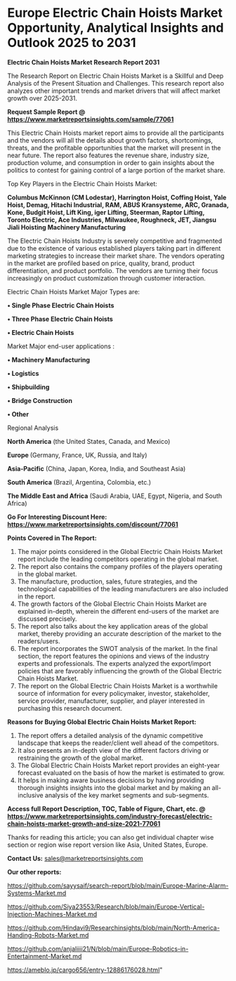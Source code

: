 # Europe Electric Chain Hoists Market Opportunity, Analytical Insights and Outlook 2025 to 2031

<strong>Electric Chain Hoists Market Research Report 2031</strong>

The Research Report on Electric Chain Hoists Market is a Skillful and Deep Analysis of the Present Situation and Challenges. This research report also analyzes other important trends and market drivers that will affect market growth over 2025-2031.

<strong>Request Sample Report @ <a href=https://www.marketreportsinsights.com/sample/77061>https://www.marketreportsinsights.com/sample/77061</a></strong>

This Electric Chain Hoists market report aims to provide all the participants and the vendors will all the details about growth factors, shortcomings, threats, and the profitable opportunities that the market will present in the near future. The report also features the revenue share, industry size, production volume, and consumption in order to gain insights about the politics to contest for gaining control of a large portion of the market share.

Top Key Players in the Electric Chain Hoists Market:

<strong>Columbus McKinnon (CM Lodestar), Harrington Hoist, Coffing Hoist, Yale Hoist, Demag, Hitachi Industrial, RAM, ABUS Kransysteme, ARC, Granada, Kone, Budgit Hoist, Lift King, iger Lifting, Steerman, Raptor Lifting, Toronto Electric, Ace Industries, Milwaukee, Roughneck, JET, Jiangsu Jiali Hoisting Machinery Manufacturing</strong>

The Electric Chain Hoists Industry is severely competitive and fragmented due to the existence of various established players taking part in different marketing strategies to increase their market share. The vendors operating in the market are profiled based on price, quality, brand, product differentiation, and product portfolio. The vendors are turning their focus increasingly on product customization through customer interaction.

Electric Chain Hoists Market Major Types are:

<strong>• Single Phase Electric Chain Hoists

• Three Phase Electric Chain Hoists

• Electric Chain Hoists</strong>

Market Major end-user applications :

<strong>• Machinery Manufacturing

• Logistics

• Shipbuilding

• Bridge Construction

• Other</strong>

Regional Analysis

</u><strong><b>North America</b></strong> (the United States, Canada, and Mexico)

<strong><b>Europe </b></strong>(Germany, France, UK, Russia, and Italy)

<strong><b>Asia-Pacific</b></strong> (China, Japan, Korea, India, and Southeast Asia)

<strong><b>South America</b></strong> (Brazil, Argentina, Colombia, etc.)

<strong><b>The Middle East and Africa</b></strong> (Saudi Arabia, UAE, Egypt, Nigeria, and South Africa)

<strong>Go For Interesting Discount Here: <a href=https://www.marketreportsinsights.com/discount/77061>https://www.marketreportsinsights.com/discount/77061</a></strong>

<strong>Points Covered in The Report:</strong>
<ol>
  <li>The major points considered in the Global Electric Chain Hoists Market report include the leading competitors operating in the global market.</li>
  <li>The report also contains the company profiles of the players operating in the global market.</li>
  <li>The manufacture, production, sales, future strategies, and the technological capabilities of the leading manufacturers are also included in the report.</li>
  <li>The growth factors of the Global Electric Chain Hoists Market are explained in-depth, wherein the different end-users of the market are discussed precisely.</li>
  <li>The report also talks about the key application areas of the global market, thereby providing an accurate description of the market to the readers/users.</li>
  <li>The report incorporates the SWOT analysis of the market. In the final section, the report features the opinions and views of the industry experts and professionals. The experts analyzed the export/import policies that are favorably influencing the growth of the Global Electric Chain Hoists Market.</li>
  <li>The report on the Global Electric Chain Hoists Market is a worthwhile source of information for every policymaker, investor, stakeholder, service provider, manufacturer, supplier, and player interested in purchasing this research document.</li>
</ol>
<strong>Reasons for Buying Global Electric Chain Hoists Market Report:</strong>

<ol>
  <li>The report offers a detailed analysis of the dynamic competitive landscape that keeps the reader/client well ahead of the competitors.</li>
  <li>It also presents an in-depth view of the different factors driving or restraining the growth of the global market.</li>
  <li>The Global Electric Chain Hoists Market report provides an eight-year forecast evaluated on the basis of how the market is estimated to grow.</li>
  <li>It helps in making aware business decisions by having providing thorough insights insights into the global market and by making an all-inclusive analysis of the key market segments and sub-segments.</li>
</ol>
<strong>Access full Report Description, TOC, Table of Figure, Chart, etc. @ <a href=https://www.marketreportsinsights.com/industry-forecast/electric-chain-hoists-market-growth-and-size-2021-77061>https://www.marketreportsinsights.com/industry-forecast/electric-chain-hoists-market-growth-and-size-2021-77061</a></strong>


Thanks for reading this article; you can also get individual chapter wise section or region wise report version like Asia, United States, Europe.

<strong>Contact Us:</strong>
sales@marketreportsinsights.com

<strong>Our other reports:</strong>

<a href=https://github.com/sayysaif/search-report/blob/main/Europe-Marine-Alarm-Systems-Market.md>https://github.com/sayysaif/search-report/blob/main/Europe-Marine-Alarm-Systems-Market.md</a>

<a href=https://github.com/Siya23553/Research/blob/main/Europe-Vertical-Injection-Machines-Market.md>https://github.com/Siya23553/Research/blob/main/Europe-Vertical-Injection-Machines-Market.md</a>

<a href=https://github.com/Hindavi9/Researchinsights/blob/main/North-America-Handing-Robots-Market.md>https://github.com/Hindavi9/Researchinsights/blob/main/North-America-Handing-Robots-Market.md</a>

<a href=https://github.com/anjaliiii21/N/blob/main/Europe-Robotics-in-Entertainment-Market.md>https://github.com/anjaliiii21/N/blob/main/Europe-Robotics-in-Entertainment-Market.md</a>

<a href=https://ameblo.jp/cargo656/entry-12886176028.html>https://ameblo.jp/cargo656/entry-12886176028.html</a>"

